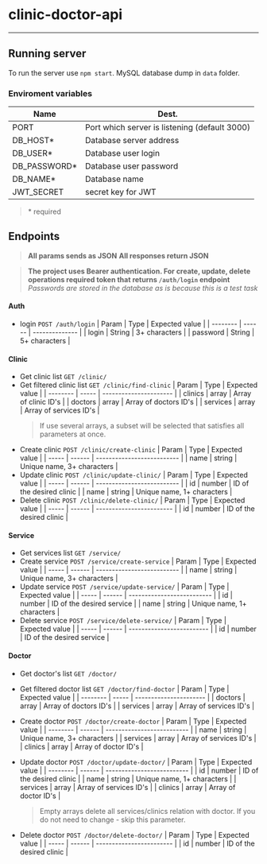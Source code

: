 # clinic-doctor-api
 
---
 
## Running server
 
To run the server use `npm start`.
MySQL database dump in `data` folder.
 
### Enviroment variables

| Name         | Dest.                                         |
| ------------ | --------------------------------------------- |
| PORT         | Port which server is listening (default 3000) |
| DB_HOST*     | Database server address                       |
| DB_USER*     | Database user login                           |
| DB_PASSWORD* | Database user password                        |
| DB_NAME*     | Database name                                 |
| JWT_SECRET   | secret key for JWT                            |
> \* required

 
## Endpoints
 
>**All params sends as JSON**
>**All responses return JSON**
 
>**The project uses Bearer authentication. For create, update, delete operations required token that returns `/auth/login` endpoint**
>*Passwords are stored in the database as is because this is a test task*
 
#### Auth
  * login `POST /auth/login`
    | Param    | Type   | Expected value |
    | -------- | ------ | -------------- |
    | login    | String | 3+ characters  |
    | password | String | 5+ characters  |
 
#### Clinic
  *  Get clinic list `GET /clinic/`
  *  Get filtered clinic list `GET /clinic/find-clinic`
      | Param    | Type  | Expected value         |
      | -------- | ----- | ---------------------- |
      | clinics  | array | Array of clinic ID's   |
      | doctors  | array | Array of doctors ID's  |
      | services | array | Array of services ID's |
      >If use several arrays, a subset will be selected that satisfies all parameters at once.
  *  Create clinic `POST /clinic/create-clinic`
      | Param | Type   | Expected value             |
      | ----- | ------ | -------------------------- |
      | name  | string | Unique name, 3+ characters |
  *  Update clinic `POST /clinic/update-clinic/`
      | Param | Type   | Expected value             |
      | ----- | ------ | -------------------------- |
      | id    | number | ID of the desired clinic   |
      | name  | string | Unique name, 1+ characters |
  *  Delete clinic `POST /clinic/delete-clinic/`
      | Param | Type   | Expected value           |
      | ----- | ------ | ------------------------ |
      | id    | number | ID of the desired clinic |

#### Service
  *  Get services list `GET /service/`
  *  Create service `POST /service/create-service`
      | Param | Type   | Expected value             |
      | ----- | ------ | -------------------------- |
      | name  | string | Unique name, 3+ characters |
  *  Update service `POST /service/update-service/`
      | Param | Type   | Expected value             |
      | ----- | ------ | -------------------------- |
      | id    | number | ID of the desired service  |
      | name  | string | Unique name, 1+ characters |
  *  Delete service `POST /service/delete-service/`
      | Param | Type   | Expected value            |
      | ----- | ------ | ------------------------- |
      | id    | number | ID of the desired service |

#### Doctor
  *  Get doctor's list `GET /doctor/`
  *  Get filtered doctor list `GET /doctor/find-doctor`
      | Param    | Type  | Expected value         |
      | -------- | ----- | ---------------------- |
      | doctors  | array | Array of doctors ID's  |
      | services | array | Array of services ID's |
  *  Create doctor `POST /doctor/create-doctor`
      | Param    | Type   | Expected value             |
      | -------- | ------ | -------------------------- |
      | name     | string | Unique name, 3+ characters |
      | services | array  | Array of services ID's     |
      | clinics  | array  | Array of doctor ID's       |


  *  Update doctor `POST /doctor/update-doctor/`
      | Param    | Type   | Expected value             |
      | -------- | ------ | -------------------------- |
      | id       | number | ID of the desired clinic   |
      | name     | string | Unique name, 1+ characters |
      | services | array  | Array of services ID's     |
      | clinics  | array  | Array of doctor ID's       |
      >Empty arrays delete all services/clinics relation with doctor. If you do not need to change - skip this parameter. 
  *  Delete doctor `POST /doctor/delete-doctor/`
      | Param | Type   | Expected value           |
      | ----- | ------ | ------------------------ |
      | id    | number | ID of the desired clinic |